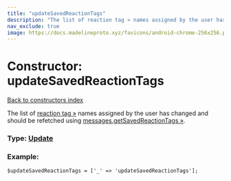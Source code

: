```yaml
---
title: "updateSavedReactionTags"
description: "The list of reaction tag » names assigned by the user has changed and should be refetched using messages.getSavedReactionTags »."
nav_exclude: true
image: https://docs.madelineproto.xyz/favicons/android-chrome-256x256.png
---
```

# Constructor: updateSavedReactionTags  
[Back to constructors index](/API_docs/constructors/index.html)



The list of [reaction tag »](https://core.telegram.org/api/saved-messages#tags) names assigned by the user has changed and should be refetched using [messages.getSavedReactionTags »](../methods/messages.getSavedReactionTags.html).




### Type: [Update](/API_docs/types/Update.html)


### Example:

```
$updateSavedReactionTags = ['_' => 'updateSavedReactionTags'];
```  
